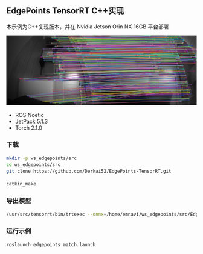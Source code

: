 ## EdgePoints TensorRT C++实现

本示例为C++复现版本，并在 Nvidia Jetson Orin NX 16GB 平台部署

![](./match_result.png)

- ROS Noetic
- JetPack 5.1.3
- Torch 2.1.0

### 下载
```bash
mkdir -p ws_edgepoints/src
cd ws_edgepoints/src
git clone https://github.com/Derkai52/EdgePoints-TensorRT.git

catkin_make
```

### 导出模型
```bash
/usr/src/tensorrt/bin/trtexec --onnx=/home/emnavi/ws_edgepoints/src/EdgePoints-TensorRT/model/EdgePoint.onnx --saveEngine=/home/emnavi/ws_edgepoints/src/EdgePoints-TensorRT/model/EdgePoint.engine
```


### 运行示例
```bash
roslaunch edgepoints match.launch
```
